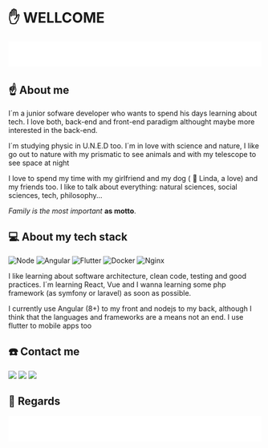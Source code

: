 # :raised_hand: WELLCOME

![](./index.svg)

## :point_up: About me

I´m a junior sofware developer who wants to spend his days learning about tech. I love both, back-end and front-end paradigm althought maybe more interested in the back-end.

I´m studying physic in U.N.E.D too. I´m in love with science and nature, I like go out to nature with my prismatic to see animals and with my telescope to see space at night

I love to spend my time with my girlfriend and my dog ( :dog: Linda, a love) and my friends too.
I like to talk about everything: natural sciences, social sciences, tech, philosophy...

_Family is the most important_ **as motto**.

## :computer: About my tech stack

![Node](https://img.icons8.com/color/48/000000/nodejs.png)
![Angular](https://img.icons8.com/color/48/000000/angularjs.png)
![Flutter](https://img.icons8.com/color/48/000000/flutter.png)
![Docker](https://img.icons8.com/color/48/000000/docker.png)
![Nginx](https://img.icons8.com/color/48/000000/nginx.png)

I like learning about software architecture, clean code, testing and good practices.
I´m learning React, Vue and I wanna learning some php framework (as symfony or laravel) as soon as possible.

I currently use Angular (8+) to my front and nodejs to my back, although I think that the languages and frameworks are a means not an end.
I use flutter to mobile apps too

## :phone: Contact me

[<img src="https://img.icons8.com/doodle/48/000000/user-male--v1.png"/>](https://valentinvalverde.com)
[<img src="https://img.icons8.com/doodle/48/000000/twitter--v1.png"/>](https://twitter.com/ValentinVal1993)
[<img src="https://img.icons8.com/doodle/48/000000/linkedin--v2.png"/>](https://www.linkedin.com/in/valent%C3%ADn-valverde-romero-91b3ba19a/)

## :wave: Regards

![](./regards.svg)
